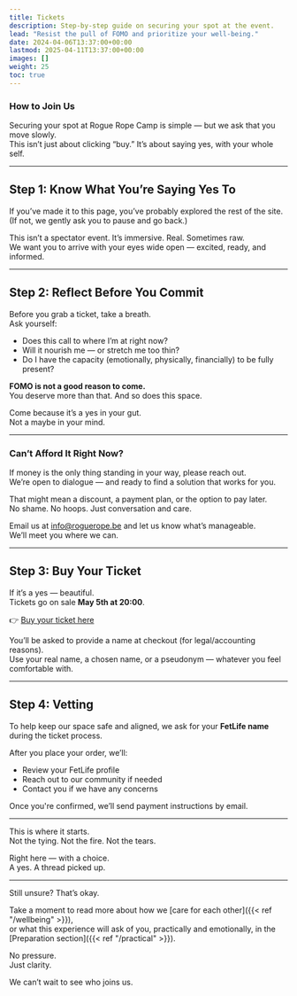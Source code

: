 ```yaml
---
title: Tickets
description: Step-by-step guide on securing your spot at the event.
lead: "Resist the pull of FOMO and prioritize your well-being."
date: 2024-04-06T13:37:00+00:00
lastmod: 2025-04-11T13:37:00+00:00
images: []
weight: 25
toc: true
---
```


### How to Join Us

Securing your spot at Rogue Rope Camp is simple — but we ask that you move slowly.  
This isn’t just about clicking “buy.” It’s about saying yes, with your whole self.

---

## Step 1: Know What You’re Saying Yes To

If you’ve made it to this page, you’ve probably explored the rest of the site. (If not, we gently ask you to pause and go back.)  

This isn’t a spectator event. It’s immersive. Real. Sometimes raw.  
We want you to arrive with your eyes wide open — excited, ready, and informed.

---

## Step 2: Reflect Before You Commit

Before you grab a ticket, take a breath.  
Ask yourself:

- Does this call to where I’m at right now?
- Will it nourish me — or stretch me too thin?
- Do I have the capacity (emotionally, physically, financially) to be fully present?

**FOMO is not a good reason to come.**  
You deserve more than that. And so does this space.

Come because it’s a yes in your gut.  
Not a maybe in your mind.

---

### Can’t Afford It Right Now?

If money is the only thing standing in your way, please reach out.  
We’re open to dialogue — and ready to find a solution that works for you.

That might mean a discount, a payment plan, or the option to pay later.  
No shame. No hoops. Just conversation and care.

Email us at [info@roguerope.be](mailto:info@roguerope.be) and let us know what’s manageable.  
We’ll meet you where we can.

---

## Step 3: Buy Your Ticket

If it’s a yes — beautiful.  
Tickets go on sale **May 5th at 20:00**.

👉 [Buy your ticket here](https://shop.gogogonzo.be/RRC25/)

You’ll be asked to provide a name at checkout (for legal/accounting reasons).  
Use your real name, a chosen name, or a pseudonym — whatever you feel comfortable with.

---

## Step 4: Vetting

To help keep our space safe and aligned, we ask for your **FetLife name** during the ticket process.  

After you place your order, we’ll:
- Review your FetLife profile  
- Reach out to our community if needed  
- Contact you if we have any concerns

Once you're confirmed, we’ll send payment instructions by email.

---

This is where it starts.  
Not the tying. Not the fire. Not the tears.  

Right here — with a choice.  
A yes. A thread picked up.

---

Still unsure? That’s okay.

Take a moment to read more about how we [care for each other]({{< ref "/wellbeing" >}}),  
or what this experience will ask of you, practically and emotionally, in the [Preparation section]({{< ref "/practical" >}}).

No pressure.  
Just clarity.

We can’t wait to see who joins us.

